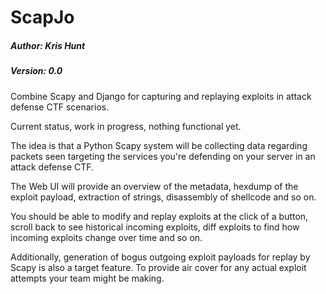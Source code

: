 # ScapJo

##### Author: Kris Hunt
##### Version: 0.0

Combine Scapy and Django for capturing and replaying exploits in attack defense CTF scenarios. 

Current status, work in progress, nothing functional yet.

The idea is that a Python Scapy system will be collecting data regarding packets seen targeting the services you're defending on your server in an attack defense CTF. 

The Web UI will provide an overview of the metadata, hexdump of the exploit payload, extraction of strings, disassembly of shellcode and so on.

You should be able to modify and replay exploits at the click of a button, scroll back to see historical incoming exploits, diff exploits to find how incoming exploits change over time and so on.

Additionally, generation of bogus outgoing exploit payloads for replay by Scapy is also a target feature. To provide air cover for any actual exploit attempts your team might be making.

